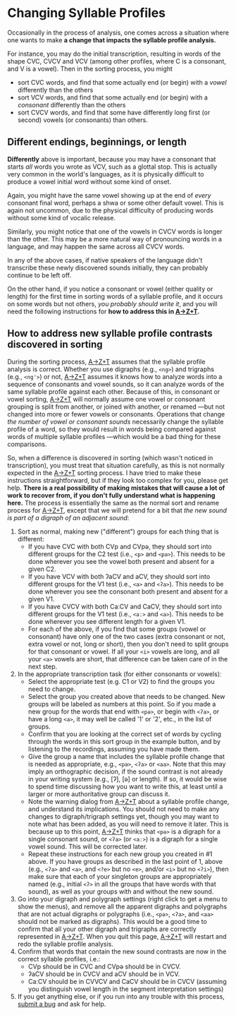 # Changing Syllable Profiles

Occasionally in the process of analysis, one comes across a situation where one wants to make **a change that impacts the syllable profile analysis.**

For instance, you may do the initial transcription, resulting in words of the shape CVC, CVCV and VCV (among other profiles, where C is a consonant, and V is a vowel). Then in the sorting process, you might
- sort CVC words, and find that some actually end (or begin) with a *vowel* differently than the others
- sort VCV words, and find that some actually end (or begin) with a *consonant* differently than the others
- sort CVCV words, and find that some have differently long first (or second) vowels (or consonants) than others.

## Different endings, beginnings, or length
**Differently** above is important, because you may have a consonant that starts *all* words you wrote as VCV, such as a glottal stop. This is actually very common in the world's languages, as it is physically difficult to produce a vowel initial word without some kind of onset.

Again, you might have the same vowel showing up at the end of *every* consonant final word, perhaps a shwa or some other default vowel. This is again not uncommon, due to the physical difficulty of producing words without some kind of vocalic release.

Similarly, you might notice that one of the vowels in CVCV words is longer than the other. This may be a more natural way of pronouncing words in a language, and may happen the same across all CVCV words.

In any of the above cases, if native speakers of the language didn't transcribe these newly discovered sounds initially, they can probably continue to be left off.

On the other hand, if you notice a consonant or vowel (either quality or length) for the first time in sorting words of a syllable profile, and it occurs on some words but not others, *you probably should write it*, and you will need the following instructions for **how to address this in [A→Z+T].**

## How to address new syllable profile contrasts discovered in sorting
During the sorting process, [A→Z+T] assumes that the syllable profile analysis is correct. Whether you use digraphs (e.g., `<ng>`) and trigraphs (e.g., `<ng'>`) or not, [A→Z+T] assumes it knows how to analyze words into a sequence of consonants and vowel sounds, so it can analyze words of the same syllable profile against each other. Because of this, in consonant or vowel sorting, [A→Z+T] will normally assume one vowel or consonant grouping is split from another, or joined with another, or renamed —but not changed into more or fewer vowels or consonants. Operations that change *the number of vowel or consonant sounds* necessarily change the syllable profile of a word, so they would result in words being compared against words of multiple syllable profiles —which would be a bad thing for these comparisons.

So, when a difference is discovered in sorting (which wasn't noticed in transcription), you must treat that situation carefully, as this is not normally expected in the [A→Z+T] sorting process. I have tried to make these instructions straightforward, but if they look too complex for you, please get help. **There is a real possibility of making mistakes that will cause a lot of work to recover from, if you don't fully understand what is happening here.** The process is essentially the same as the normal sort and rename process for [A→Z+T], except that we will pretend for a bit that *the new sound is part of a digraph of an adjacent sound*:
1. Sort as normal, making new ("different") groups for each thing that is different:
   - If you have CVC with both CVp and CVpə, they should sort into different groups for the C2 test (i.e., `<p>` and `<pə>`). This needs to be done wherever you see the vowel both present and absent for a given C2.
   - If you have VCV with both ʔaCV and aCV, they should sort into different groups for the V1 test (i.e., `<a>` and `<ʔa>`). This needs to be done wherever you see the consonant both present and absent for a given V1.
   - If you have CVCV with both CaːCV and CaCV, they should sort into different groups for the V1 test (i.e., `<aː>` and `<a>`). This needs to be done wherever you see different length for a given V1.
   - For each of the above, if you find that some groups (vowel or consonant) have only one of the two cases (extra consonant or not, extra vowel or not, long or short), then you don't need to split groups for that consonant or vowel. If all your `<i>` vowels are long, and all your `<a>` vowels are short, that difference can be taken care of in the next step.
2. In the appropriate transcription task (for either consonants or vowels)ː
   - Select the appropriate test (e.g. C1 or V2) to find the groups you need to change.
   - Select the group you created above that needs to be changed. New groups will be labeled as numbers at this point. So if you made a new group for the words that end with `<pə>`, or begin with `<ʔa>`, or have a long `<a>`, it may well be called '1' or '2', etc., in the list of groups.
   - Confirm that you are looking at the correct set of words by cycling through the words in this sort group in the example button, and by listening to the recordings, assuming you have made them.
   - Give the group a name that includes the syllable profile change that is needed as appropriate, e.g., `<pə>`, `<ʔa>` or `<aa>`. Note that this may imply an orthographic decision, if the sound contrast is not already in your writing system (e.g., [ʔ], [ə] or length). If so, it would be wise to spend time discussing how you want to write this, at least until a larger or more authoritative group can discuss it.
   - Note the warning dialog from [A→Z+T] about a syllable profile change, and understand its implications. You should not need to make any changes to digraph/trigraph settings yet, though you may want to note what has been added, as you will need to remove it later. This is because up to this point, [A→Z+T] thinks that `<pə>` is a digraph for a single consonant sound, or `<ʔa>` (or `<aː>`) is a digraph for a single vowel sound. This will be corrected later.
   - Repeat these instructions for each new group you created in #1 above. If you have groups as described in the last point of 1, above (e.g., `<ʔa>` and `<a>`, and `<?e>` but no `<e>`, and/or `<i>` but no `<ʔi>`), then make sure that each of your singleton groups are appropriately named (e.g., initial `<ʔ>` in all the groups that have words with that sound), as well as your groups with and without the new sound.
3. Go into your digraph and polygraph settings (right click to get a menu to show the menus), and remove all the apparent digraphs and polygraphs that are not actual digraphs or polygraphs (i.e., `<pə>`, `<ʔa>`, and `<aa>` should not be marked as digraphs). This would be a good time to confirm that all your other digraph and trigraphs are correctly represented in [A→Z+T]. When you quit this page, [A→Z+T] will restart and redo the syllable profile analysis.
4. Confirm that words that contain the new sound contrasts are now in the correct syllable profiles, i.e.:
   - CVp should be in CVC and CVpə should be in CVCV.
   - ʔaCV should be in CVCV and aCV should be in VCV.
   - CaːCV should be in CVVCV and CaCV should be in CVCV (assuming you distinguish vowel length in the segment interpretation settings)
5. If you get anything else, or if you run into any trouble with this process, [submit a bug](BUGS.md) and ask for help.

[A→Z+T]:  https://github.com/kent-rasmussen/azt
